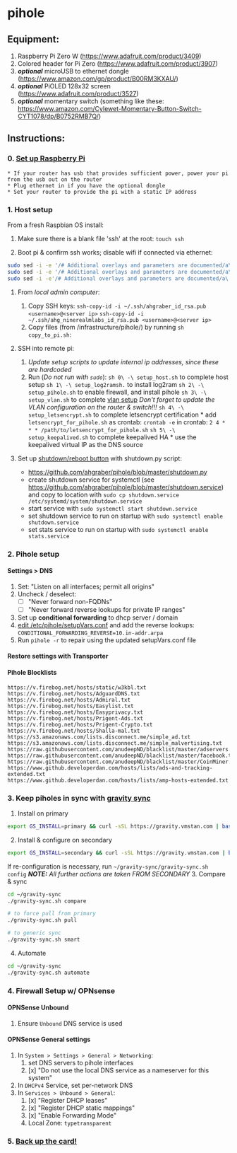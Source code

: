 # pihole

## Equipment:
1. Raspberry Pi Zero W (https://www.adafruit.com/product/3409)
2. Colored header for Pi Zero (https://www.adafruit.com/product/3907)
3. *__optional__* microUSB to ethernet dongle (https://www.amazon.com/gp/product/B00RM3KXAU/)
4. *__optional__* PiOLED 128x32 screen (https://www.adafruit.com/product/3527)
5. *__optional__* momentary switch (something like these: https://www.amazon.com/Cylewet-Momentary-Button-Switch-CYT1078/dp/B0752RMB7Q/)

## Instructions:
### 0. [Set up Raspberry Pi](https://learn.adafruit.com/pi-hole-ad-blocker-with-pi-zero-w?view=all#prepare-the-pi)
    * If your router has usb that provides sufficient power, power your pi from the usb out on the router
    * Plug ethernet in if you have the optional dongle
    * Set your router to provide the pi with a static IP address

### 1. Host setup
From a fresh Raspbian OS install:
1. Make sure there is a blank file 'ssh' at the root: ```touch ssh```

2. Boot pi & confirm ssh works; disable wifi if connected via ethernet:
```sh
sudo sed -i -e '/# Additional overlays and parameters are documented/a\' -e 'dtoverlay=disable-bt' /boot/config.txt
sudo sed -i -e '/# Additional overlays and parameters are documented/a\' -e 'dtoverlay=disable-wifi' /boot/config.txt
sudo sed -i -e'/# Additional overlays and parameters are documented/a\' -e  '# Disable wifi' /boot/config.txt
```

1. From *local admin computer*:
    1. Copy SSH keys:
        ```ssh-copy-id -i ~/.ssh/ahgraber_id_rsa.pub <username>@<server ip>```
        ```ssh-copy-id -i ~/.ssh/ahg_ninerealmlabs_id_rsa.pub <username>@<server ip>```
    2. Copy files (from <git repo>/infrastructure/pihole/) by running ```sh copy_to_pi.sh```:

2. SSH into remote pi:
    1. *Update setup scripts to update internal ip addresses, since these are hardcoded*
    2. Run (*Do not run with `sudo`*):
        ```sh 0\ -\ setup_host.sh``` to complete host setup
        ```sh 1\ -\ setup_log2ramsh.``` to install log2ram
        ```sh 2\ -\ setup_pihole.sh``` to enable firewall, and install pihole
        ```sh 3\ -\ setup_vlan.sh``` to complete [vlan setup](https://engineerworkshop.com/blog/raspberry-pi-vlan-how-to-connect-your-rpi-to-multiple-networks/)
        *Don't forget to update the VLAN configuration on the router & switch!!!*
        ```sh 4\ -\ setup_letsencrypt.sh``` to complete letsencrypt certification
            * add `letsencrypt_for_pihole.sh` as crontab: `crontab -e`
                in crontab:
                ```
                2 4 * * * /path/to/letsencrypt_for_pihole.sh
                ```
        ```sh 5\ -\ setup_keepalived.sh``` to complete keepalived HA
            * use the keepalived virtual IP as the DNS source

3. Set up [shutdown/reboot button](https://scruss.com/blog/2017/10/21/combined-restart-shutdown-button-for-raspberry-pi/) with shutdown.py script:
    * https://github.com/ahgraber/pihole/blob/master/shutdown.py
    * create shutdown service for systemctl (see https://github.com/ahgraber/pihole/blob/master/shutdown.service)
        and copy to location with `sudo cp shutdown.service /etc/systemd/system/shutdown.service`
    * start service with `sudo systemctl start shutdown.service`
    * set shutdown service to run on startup with `sudo systemctl enable shutdown.service`
    * set stats service to run on startup with `sudo systemctl enable stats.service`

### 2. Pihole setup
#### Settings > DNS
1. Set: "Listen on all interfaces; permit all origins"
2. Uncheck / deselect:
   * [ ] "Never forward non-FQDNs"
   * [ ] "Never forward reverse lookups for private IP ranges"
3. Set up **conditional forwarding** to dhcp server / domain
4. [edit /etc/pihole/setupVars.conf](https://www.reddit.com/r/pihole/comments/a9ktnl/getting_pihole_to_do_reverse_lookup/) and add the reverse lookups:
    ```CONDITIONAL_FORWARDING_REVERSE=10.in-addr.arpa```
5. Run ```pihole -r``` to repair using the updated setupVars.conf file

#### Restore settings with Transporter

#### Pihole Blocklists
```
https://v.firebog.net/hosts/static/w3kbl.txt
https://v.firebog.net/hosts/AdguardDNS.txt
https://v.firebog.net/hosts/Admiral.txt
https://v.firebog.net/hosts/Easylist.txt
https://v.firebog.net/hosts/Easyprivacy.txt
https://v.firebog.net/hosts/Prigent-Ads.txt
https://v.firebog.net/hosts/Prigent-Crypto.txt
https://v.firebog.net/hosts/Shalla-mal.txt
https://s3.amazonaws.com/lists.disconnect.me/simple_ad.txt
https://s3.amazonaws.com/lists.disconnect.me/simple_malvertising.txt
https://raw.githubusercontent.com/anudeepND/blacklist/master/adservers.txt
https://raw.githubusercontent.com/anudeepND/blacklist/master/facebook.txt
https://raw.githubusercontent.com/anudeepND/blacklist/master/CoinMiner.txt
https://www.github.developerdan.com/hosts/lists/ads-and-tracking-extended.txt
https://www.github.developerdan.com/hosts/lists/amp-hosts-extended.txt
```

### 3. Keep piholes in sync with [gravity sync](https://github.com/vmstan/gravity-sync)
<!-- * [pihole-cloudsync](https://github.com/stevejenkins/pihole-cloudsync) -->
1. Install on primary
```sh
export GS_INSTALL=primary && curl -sSL https://gravity.vmstan.com | bash
```
2. Install & configure on secondary
```sh
export GS_INSTALL=secondary && curl -sSL https://gravity.vmstan.com | bash
```
If re-configuration is necessary, run `~/gravity-sync/gravity-sync.sh config`
_**NOTE:** All further actions are taken FROM SECONDARY_
3. Compare & sync
```sh
cd ~/gravity-sync
./gravity-sync.sh compare

# to force pull from primary
./gravity-sync.sh pull

# to generic sync
./gravity-sync.sh smart
```
4. Automate
```sh
cd ~/gravity-sync
./gravity-sync.sh automate
```

### 4. Firewall Setup w/ OPNsense
#### OPNSense Unbound
1. Ensure `Unbound` DNS service is used

#### OPNSense General settings
1. In `System > Settings > General > Networking`:
   1. set DNS servers to pihole interfaces
   2. [x] "Do not use the local DNS service as a nameserver for this system"
2. In `DHCPv4` Service, set per-network DNS
3. In `Services > Unbound > General`:
   1. [x] "Register DHCP leases"
   2. [x] "Register DHCP static mappings"
   3. [x] "Enable Forwarding Mode"
   4. Local Zone: `typetransparent`


### 5. [Back up the card!](https://computers.tutsplus.com/articles/how-to-clone-raspberry-pi-sd-cards-using-the-command-line-in-os-x--mac-59911)

